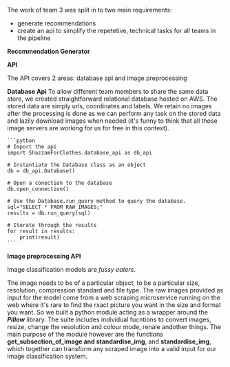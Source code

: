 The work of team 3 was split in to two main requirements:

- generate recommendations
- create an api to simplify the repetetive, technical tasks for all teams in the pipeline

**Recommendation Generator**



**API**

The API covers 2 areas: database api and image preprocessing

**Database Api**
To allow different team members to share the same data store, we created straightforward relational database hosted on AWS. The stored data are simply urls, coordinates and labels. We retain no images after the processing is done as we can perform any task on the stored data and lazily download images when needed (it's funny to think that all those image servers are working for us for free in this context).

    ```python
    # Import the api
    import ShazzamForClothes.database_api as db_api

    # Instantiate the Database class as an object
    db = db_api.Database()

    # Open a conection to the database
    db.open_connection()

    # Use the Database.run_query method to query the database.
    sql="SELECT * FROM RAW_IMAGES;"
    results = db.run_query(sql)

    # Iterate through the results
    for result in results:
        print(result)
    ```

**Image preprocessing API**

Image classification models are *fussy eaters*.

The image needs to be of a particular object, to be a particular size, resolution, compression standard and file type. The raw images provided as input for the model come from a web scraping microservice running on the web where it's rare to find the rxact picture you want in the size and format you want. So we built a python module acting as a wrapper around the  ***Pillow*** library. The suite includes individual fucntions to convert images, resize, change the resolution and colour mode, renale andother things. The main purpose of the module however are the functions **get_subsection_of_image and standardise_img**, and **standardise_img**, which together can transform any scraped image into a valid input for our image classification system.
